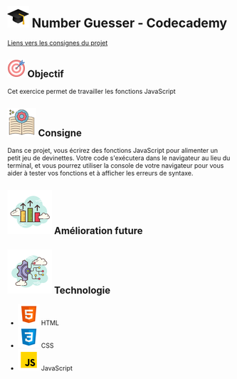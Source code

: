 
# ![logo chapeau diplôme](/ressource/diplomeCasquette.png) Number Guesser - Codecademy
[Liens vers les consignes du projet](https://www.codecademy.com/journeys/full-stack-engineer/paths/fscj-22-building-interactive-websites/tracks/fscj-22-javascript-syntax-part-i/modules/wdcp-22-number-guesser-75517b97-cc5e-4579-a3ad-898b87826534/projects/number-guesser-independent-practice)


## ![Logo objectif](/ressource/objectif.png) Objectif 
Cet exercice permet de travailler les fonctions JavaScript


## ![Logo consigne](/ressource/instruction.png) Consigne
Dans ce projet, vous écrirez des fonctions JavaScript pour alimenter un petit jeu de devinettes. Votre code s'exécutera dans le navigateur au lieu du terminal, et vous pourrez utiliser la console de votre navigateur pour vous aider à tester vos fonctions et à afficher les erreurs de syntaxe.

## ![Amelioration Logo](/ressource/ameliorationLogo.png) Amélioration future


## ![Logo Technologie](/ressource/technologie.png) Technologie
- ![Logo HTML](/ressource/htmlLogo.png) HTML 
- ![Logo CSS](/ressource/cssLogo.png) CSS 
- ![Logo JavaScript](/ressource/javascriptLogo.png) JavaScript